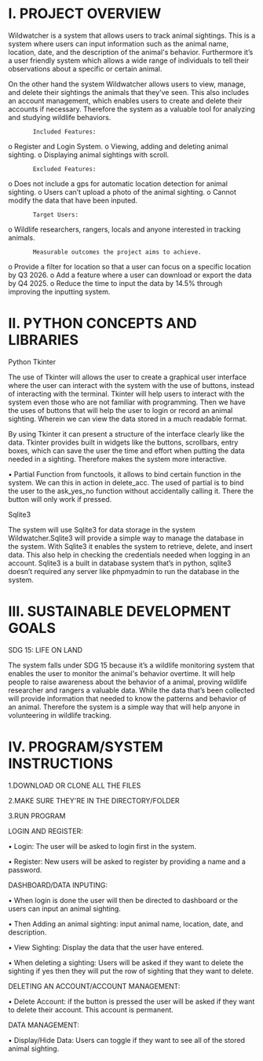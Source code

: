 I.	PROJECT OVERVIEW
=
   Wildwatcher is a system that allows users to track animal sightings.
   This is a system where users can input information such as the animal name, location, date, and the 
   description of the animal's behavior. Furthermore it’s a user friendly system which allows a wide range 
   of individuals to tell their observations about a specific or certain animal.

   On the other hand the system Wildwatcher allows users to view, manage, and delete their sightings the animals 
   that they've seen. This also includes an account management, which enables users to create and delete their
   accounts if necessary. Therefore the system as a valuable tool for analyzing and studying wildlife behaviors.

           Included Features: 
o	Register and Login System.
o	Viewing, adding and deleting animal sighting.
o	Displaying animal sightings with scroll.

           Excluded Features: 
o	Does not include a gps for automatic location detection for animal sighting.
o	Users can’t upload a photo of the animal sighting.
o	Cannot modify the data that have been inputed.

           Target Users: 
o	Wildlife researchers, rangers, locals and anyone interested in tracking animals.

           Measurable outcomes the project aims to achieve. 
o	Provide a filter for location so that a user can focus on a specific location by Q3 2026.
o	Add a feature where a user can download or export the data by Q4 2025.
o	Reduce the time to input the data by 14.5% through improving the inputting system.


II.	PYTHON CONCEPTS AND LIBRARIES
=

   Python Tkinter
   
The use of Tkinter will allows the user to create a graphical user interface where the user can interact with the 
system with the use of buttons, instead of interacting with the terminal. Tkinter will help users to interact with 
the system even those who are not familiar with programming. Then we have the uses of buttons that will help the user 
to login or record an animal sighting. Wherein we can view the data stored in a much readable format.

By using Tkinter it can present a structure of the interface clearly like the data. Tkinter provides built in widgets like
the buttons, scrollbars, entry boxes, which can save the user the time and effort when putting the data needed in a sighting. 
Therefore makes the system more interactive.

   •	Partial Function from functools, it allows to bind certain function in the system. We can this in action in delete_acc.
   The used of partial is to bind the user to the ask_yes_no function without accidentally calling it. There the button will only work 
   if pressed. 

Sqlite3

The system will use Sqlite3 for data storage in the system Wildwatcher.Sqlite3 will provide a simple way to manage
the database in the system. With Sqlite3 it enables the system to retrieve, delete, and insert data. 
This also help in checking the credentials needed when logging in an account. Sqlite3 is a built in
database system that’s in python, sqlite3 doesn’t required any server like phpmyadmin to run the database in the system.

III.	SUSTAINABLE DEVELOPMENT GOALS
=
SDG 15: LIFE ON LAND

The system falls under SDG 15 because it’s a wildlife
monitoring system that enables the user to monitor the animal's behavior overtime. 
It will help people to raise awareness about the behavior of a animal, 
proving wildlife researcher and rangers a valuable data. While the data that’s been collected 
will provide information that needed to know the patterns and behavior of an animal. 
Therefore the system is a simple way that will help anyone in volunteering in wildlife tracking.

IV.	PROGRAM/SYSTEM INSTRUCTIONS
=
1.DOWNLOAD OR CLONE ALL THE FILES

2.MAKE SURE THEY'RE IN THE DIRECTORY/FOLDER

3.RUN PROGRAM

LOGIN AND REGISTER:

•	Login: The user will be asked to login first in the system.

•	Register: New users will be asked to register by providing a name and a password.

DASHBOARD/DATA INPUTING:

•	When login is done the user will then be directed to dashboard or the users can input an animal sighting.

•	Then Adding an animal sighting: input animal name, location, date, and description.

•	View Sighting: Display the data that the user have entered.

•	When deleting a sighting: Users will be asked if they want to delete the sighting if yes then they will put the row of sighting that they want to delete.

DELETING AN ACCOUNT/ACCOUNT MANAGEMENT:

•	Delete Account: if the button is pressed the user will be asked if they want to delete their account. This account is permanent.

DATA MANAGEMENT:

•	Display/Hide Data: Users can toggle if they want to see all of the stored animal sighting.           



